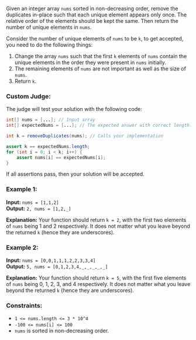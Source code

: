 Given an integer array `nums` sorted in non-decreasing order, remove the duplicates in-place such that each unique element appears only once. The relative order of the elements should be kept the same. Then return the number of unique elements in `nums`.

Consider the number of unique elements of `nums` to be `k`, to get accepted, you need to do the following things:

1. Change the array `nums` such that the first `k` elements of `nums` contain the unique elements in the order they were present in `nums` initially.
2. The remaining elements of `nums` are not important as well as the size of `nums`.
3. Return `k`.

### Custom Judge:

The judge will test your solution with the following code:

```java
int[] nums = [...]; // Input array
int[] expectedNums = [...]; // The expected answer with correct length

int k = removeDuplicates(nums); // Calls your implementation

assert k == expectedNums.length;
for (int i = 0; i < k; i++) {
    assert nums[i] == expectedNums[i];
}
```
If all assertions pass, then your solution will be accepted.

### Example 1:

**Input:** `nums = [1,1,2]`  
**Output:** `2, nums = [1,2,_]`

**Explanation:** Your function should return `k = 2`, with the first two elements of `nums` being 1 and 2 respectively. It does not matter what you leave beyond the returned `k` (hence they are underscores).

### Example 2:

**Input:** `nums = [0,0,1,1,1,2,2,3,3,4]`  
**Output:** `5, nums = [0,1,2,3,4,_,_,_,_,_]`

**Explanation:** Your function should return `k = 5`, with the first five elements of `nums` being 0, 1, 2, 3, and 4 respectively. It does not matter what you leave beyond the returned `k` (hence they are underscores).

### Constraints:

- `1 <= nums.length <= 3 * 10^4`
- `-100 <= nums[i] <= 100`
- `nums` is sorted in non-decreasing order.